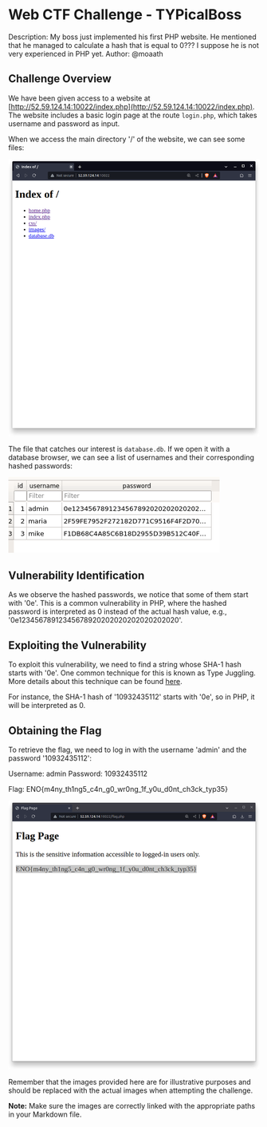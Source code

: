 # Web CTF Challenge - TYPicalBoss

Description: My boss just implemented his first PHP website. He mentioned that he managed to calculate a hash that is equal to 0??? I suppose he is not very experienced in PHP yet.
Author: @moaath

## Challenge Overview

We have been given access to a website at [http://52.59.124.14:10022/index.php](http://52.59.124.14:10022/index.php). The website includes a basic login page at the route `login.php`, which takes username and password as input.

When we access the main directory '/' of the website, we can see some files:

![Main Directory](./main.png)

The file that catches our interest is `database.db`. If we open it with a database browser, we can see a list of usernames and their corresponding hashed passwords:

![Database](./database.png)

## Vulnerability Identification

As we observe the hashed passwords, we notice that some of them start with '0e'. This is a common vulnerability in PHP, where the hashed password is interpreted as 0 instead of the actual hash value, e.g., '0e12345678912345678920202020202020202020'.

## Exploiting the Vulnerability

To exploit this vulnerability, we need to find a string whose SHA-1 hash starts with '0e'. One common technique for this is known as Type Juggling. More details about this technique can be found [here](https://github.com/swisskyrepo/PayloadsAllTheThings/blob/master/Type%20Juggling/README.md).

For instance, the SHA-1 hash of '10932435112' starts with '0e', so in PHP, it will be interpreted as 0.

## Obtaining the Flag

To retrieve the flag, we need to log in with the username 'admin' and the password '10932435112':

Username: admin
Password: 10932435112

Flag: ENO{m4ny_th1ng5_c4n_g0_wr0ng_1f_y0u_d0nt_ch3ck_typ35}

![Flag](./flag.png)

Remember that the images provided here are for illustrative purposes and should be replaced with the actual images when attempting the challenge.

**Note:** Make sure the images are correctly linked with the appropriate paths in your Markdown file.

